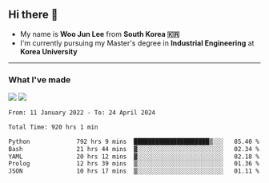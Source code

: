 ## Hi there 👋

- My name is **Woo Jun Lee** from **South Korea 🇰🇷**
- I'm currently pursuing my Master's degree in **Industrial Engineering** at **Korea University**

---

### What I've made

<a href="https://share.streamlit.io/tomtom1103/kuiai_hackathon_2022/main/JL_app.py"><img src="https://img.shields.io/badge/Journey Lee-161B22?style=for-the-badge&logo=streamlit&logoColor=FF4B4B"/></a> <a href="https://jeon-100.github.io/Dangzang/"><img src="https://img.shields.io/badge/당신을 위한 장학금, 당장!-161B22?style=for-the-badge&logo=react&logoColor=#61DAFB"/></a>

<!--START_SECTION:waka-->

```txt
From: 11 January 2022 - To: 24 April 2024

Total Time: 920 hrs 1 min

Python             792 hrs 9 mins  █████████████████████▒░░░   85.40 %
Bash               21 hrs 44 mins  ▓░░░░░░░░░░░░░░░░░░░░░░░░   02.34 %
YAML               20 hrs 12 mins  ▓░░░░░░░░░░░░░░░░░░░░░░░░   02.18 %
Prolog             12 hrs 39 mins  ▒░░░░░░░░░░░░░░░░░░░░░░░░   01.36 %
JSON               10 hrs 17 mins  ▒░░░░░░░░░░░░░░░░░░░░░░░░   01.11 %
```

<!--END_SECTION:waka-->
